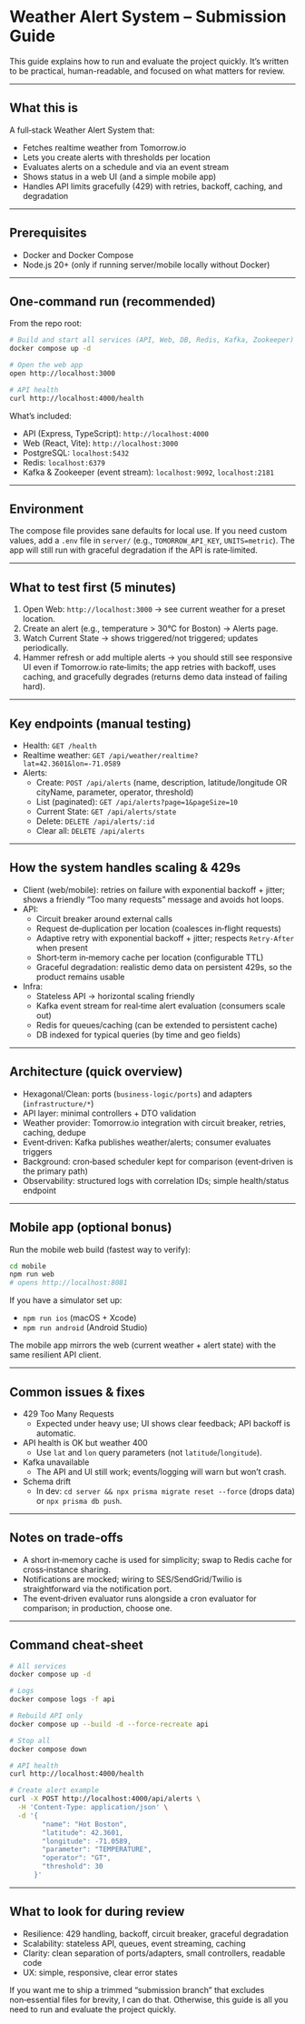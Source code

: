 # Weather Alert System – Submission Guide

This guide explains how to run and evaluate the project quickly. It’s written to be practical, human-readable, and focused on what matters for review.

---

## What this is
A full‑stack Weather Alert System that:
- Fetches realtime weather from Tomorrow.io
- Lets you create alerts with thresholds per location
- Evaluates alerts on a schedule and via an event stream
- Shows status in a web UI (and a simple mobile app)
- Handles API limits gracefully (429) with retries, backoff, caching, and degradation

---

## Prerequisites
- Docker and Docker Compose
- Node.js 20+ (only if running server/mobile locally without Docker)

---

## One‑command run (recommended)
From the repo root:

```bash
# Build and start all services (API, Web, DB, Redis, Kafka, Zookeeper)
docker compose up -d

# Open the web app
open http://localhost:3000

# API health
curl http://localhost:4000/health
```

What’s included:
- API (Express, TypeScript): `http://localhost:4000`
- Web (React, Vite): `http://localhost:3000`
- PostgreSQL: `localhost:5432`
- Redis: `localhost:6379`
- Kafka & Zookeeper (event stream): `localhost:9092`, `localhost:2181`

---

## Environment
The compose file provides sane defaults for local use. If you need custom values, add a `.env` file in `server/` (e.g., `TOMORROW_API_KEY`, `UNITS=metric`). The app will still run with graceful degradation if the API is rate‑limited.

---

## What to test first (5 minutes)
1) Open Web: `http://localhost:3000` → see current weather for a preset location.
2) Create an alert (e.g., temperature > 30°C for Boston) → Alerts page.
3) Watch Current State → shows triggered/not triggered; updates periodically.
4) Hammer refresh or add multiple alerts → you should still see responsive UI even if Tomorrow.io rate‑limits; the app retries with backoff, uses caching, and gracefully degrades (returns demo data instead of failing hard).

---

## Key endpoints (manual testing)
- Health: `GET /health`
- Realtime weather: `GET /api/weather/realtime?lat=42.3601&lon=-71.0589`
- Alerts:
  - Create: `POST /api/alerts` (name, description, latitude/longitude OR cityName, parameter, operator, threshold)
  - List (paginated): `GET /api/alerts?page=1&pageSize=10`
  - Current State: `GET /api/alerts/state`
  - Delete: `DELETE /api/alerts/:id`
  - Clear all: `DELETE /api/alerts`

---

## How the system handles scaling & 429s
- Client (web/mobile): retries on failure with exponential backoff + jitter; shows a friendly “Too many requests” message and avoids hot loops.
- API:
  - Circuit breaker around external calls
  - Request de‑duplication per location (coalesces in‑flight requests)
  - Adaptive retry with exponential backoff + jitter; respects `Retry-After` when present
  - Short‑term in‑memory cache per location (configurable TTL)
  - Graceful degradation: realistic demo data on persistent 429s, so the product remains usable
- Infra:
  - Stateless API → horizontal scaling friendly
  - Kafka event stream for real‑time alert evaluation (consumers scale out)
  - Redis for queues/caching (can be extended to persistent cache)
  - DB indexed for typical queries (by time and geo fields)

---

## Architecture (quick overview)
- Hexagonal/Clean: ports (`business-logic/ports`) and adapters (`infrastructure/*`)
- API layer: minimal controllers + DTO validation
- Weather provider: Tomorrow.io integration with circuit breaker, retries, caching, dedupe
- Event‑driven: Kafka publishes weather/alerts; consumer evaluates triggers
- Background: cron‑based scheduler kept for comparison (event‑driven is the primary path)
- Observability: structured logs with correlation IDs; simple health/status endpoint

---

## Mobile app (optional bonus)
Run the mobile web build (fastest way to verify):

```bash
cd mobile
npm run web
# opens http://localhost:8081
```

If you have a simulator set up:
- `npm run ios` (macOS + Xcode)
- `npm run android` (Android Studio)

The mobile app mirrors the web (current weather + alert state) with the same resilient API client.

---

## Common issues & fixes
- 429 Too Many Requests
  - Expected under heavy use; UI shows clear feedback; API backoff is automatic.
- API health is OK but weather 400
  - Use `lat` and `lon` query parameters (not `latitude`/`longitude`).
- Kafka unavailable
  - The API and UI still work; events/logging will warn but won’t crash.
- Schema drift
  - In dev: `cd server && npx prisma migrate reset --force` (drops data) or `npx prisma db push`.

---

## Notes on trade‑offs
- A short in‑memory cache is used for simplicity; swap to Redis cache for cross‑instance sharing.
- Notifications are mocked; wiring to SES/SendGrid/Twilio is straightforward via the notification port.
- The event‑driven evaluator runs alongside a cron evaluator for comparison; in production, choose one.

---

## Command cheat‑sheet
```bash
# All services
docker compose up -d

# Logs
docker compose logs -f api

# Rebuild API only
docker compose up --build -d --force-recreate api

# Stop all
docker compose down

# API health
curl http://localhost:4000/health

# Create alert example
curl -X POST http://localhost:4000/api/alerts \
  -H 'Content-Type: application/json' \
  -d '{
        "name": "Hot Boston",
        "latitude": 42.3601,
        "longitude": -71.0589,
        "parameter": "TEMPERATURE",
        "operator": "GT",
        "threshold": 30
      }'
```

---

## What to look for during review
- Resilience: 429 handling, backoff, circuit breaker, graceful degradation
- Scalability: stateless API, queues, event streaming, caching
- Clarity: clean separation of ports/adapters, small controllers, readable code
- UX: simple, responsive, clear error states

If you want me to ship a trimmed “submission branch” that excludes non‑essential files for brevity, I can do that. Otherwise, this guide is all you need to run and evaluate the project quickly.
